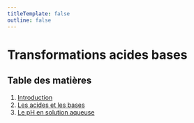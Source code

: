 ```yaml
---
titleTemplate: false
outline: false
---
```


# Transformations acides bases

## Table des matières

1. [Introduction](introduction.md)
2. [Les acides et les bases](les-acides-et-les-bases.md)
3. [Le pH en solution aqueuse](ph-en-solution.md)
